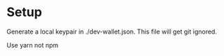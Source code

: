 # Setup

Generate a local keypair in ./dev-wallet.json. This file will get git ignored.

Use yarn not npm
